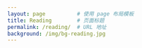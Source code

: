 ```yaml
---
layout: page          # 使用 page 布局模板
title: Reading        # 页面标题
permalink: /reading/  # URL 地址
background: /img/bg-reading.jpg
---
```

<!-- ✅ 设置分类变量供 JavaScript 使用 -->
<script>
window.currentCategory = 'Reading';
</script>
